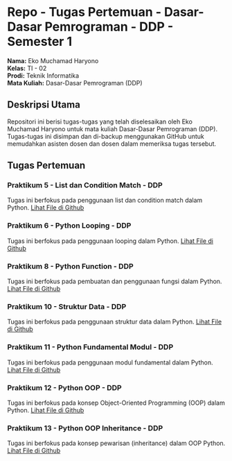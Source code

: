 # Repo - Tugas Pertemuan - Dasar-Dasar Pemrograman - DDP - Semester 1

**Nama:** Eko Muchamad Haryono  
**Kelas:** TI - 02  
**Prodi:** Teknik Informatika  
**Mata Kuliah:** Dasar-Dasar Pemrograman (DDP)  

## Deskripsi Utama
Repositori ini berisi tugas-tugas yang telah diselesaikan oleh Eko Muchamad Haryono untuk mata kuliah Dasar-Dasar Pemrograman (DDP). Tugas-tugas ini disimpan dan di-backup menggunakan GitHub untuk memudahkan asisten dosen dan dosen dalam memeriksa tugas tersebut.

## Tugas Pertemuan

### Praktikum 5 - List dan Condition Match - DDP
Tugas ini berfokus pada penggunaan list dan condition match dalam Python. [Lihat File di Github](https://github.com/ekomh170/Tugas_Pertemuan_Dasar_Dasar_Pemograman/blob/ry_dev/Praktikum_5_List_Dan_Condition_Match/Tugas_DDP_Pertemuan_5_Python.py)

### Praktikum 6 - Python Looping - DDP
Tugas ini berfokus pada penggunaan looping dalam Python. [Lihat File di Github](https://github.com/ekomh170/Tugas_Pertemuan_Dasar_Dasar_Pemograman/blob/ry_dev/Praktikum_6_Python_Looping/Tugas_DDP_Pertemuan_6_Python_Looping.py)

### Praktikum 8 - Python Function - DDP
Tugas ini berfokus pada pembuatan dan penggunaan fungsi dalam Python. [Lihat File di Github](https://github.com/ekomh170/Tugas_Pertemuan_Dasar_Dasar_Pemograman/blob/ry_dev/Praktikum_8_Python_Function/Tugas_DDP_Pertemuan_8_python_function.py)

### Praktikum 10 - Struktur Data - DDP
Tugas ini berfokus pada penggunaan struktur data dalam Python. [Lihat File di Github](https://github.com/ekomh170/Tugas_Pertemuan_Dasar_Dasar_Pemograman/blob/ry_dev/Praktikum_10_Struktur_Data/Praktikum_10_Eko%20Muchamad%20Haryono_0110223079_DDP.py)

### Praktikum 11 - Python Fundamental Modul - DDP
Tugas ini berfokus pada penggunaan modul fundamental dalam Python. [Lihat File di Github](https://github.com/ekomh170/Tugas_Pertemuan_Dasar_Dasar_Pemograman/tree/ry_dev/Praktikum_11_Python_Fundamental_Modul)

### Praktikum 12 - Python OOP - DDP
Tugas ini berfokus pada konsep Object-Oriented Programming (OOP) dalam Python. [Lihat File di Github](https://github.com/ekomh170/Tugas_Pertemuan_Dasar_Dasar_Pemograman/tree/ry_dev/Praktikum_12_Python_OOP)

### Praktikum 13 - Python OOP Inheritance - DDP
Tugas ini berfokus pada konsep pewarisan (inheritance) dalam OOP Python. [Lihat File di Github](https://github.com/ekomh170/Tugas_Pertemuan_Dasar_Dasar_Pemograman/tree/ry_dev/Praktikum_13_Python_OOP_INHERITANCE)